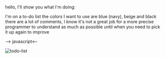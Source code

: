 hello, I'll show you what I'm doing:
<br/>

I'm on a to-do list the colors I want to use are blue (navy), beige and black
there are a lot of comments, I know it's not a great job for a more precise programmer to understand as much as possible until when you need to pick it up again to improve
 
--> javascript<--



![todo-list](https://user-images.githubusercontent.com/101216652/229263669-efc5f2b8-172a-4b41-8fdc-e521bf23affd.png)
